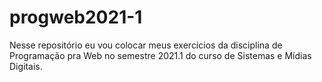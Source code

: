 # progweb2021-1
Nesse repositório eu vou colocar meus exercícios da disciplina de Programação pra Web no semestre 2021.1 do curso de Sistemas e Mídias Digitais.
